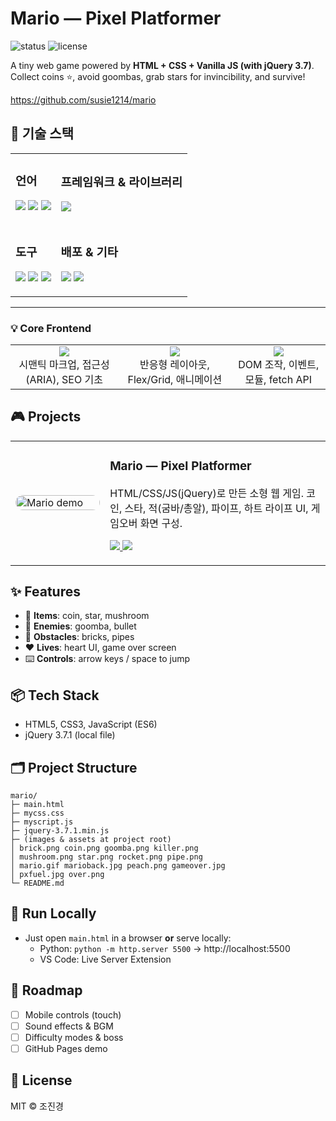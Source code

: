 # Mario — Pixel Platformer

![status](https://img.shields.io/badge/status-active-blue) ![license](https://img.shields.io/badge/license-MIT-lightgrey)
  
A tiny web game powered by **HTML + CSS + Vanilla JS (with jQuery 3.7)**.  
Collect coins ⭐, avoid goombas, grab stars for invincibility, and survive!

https://github.com/susie1214/mario
<!-- Tech Stack -->
<h2>🧰 기술 스택</h2>

<table>
  <tr>
    <td>
      <h3>언어</h3>
      <p>
        <img src="https://img.shields.io/badge/HTML5-E34F26?logo=html5&logoColor=white" />
        <img src="https://img.shields.io/badge/CSS3-1572B6?logo=css3&logoColor=white" />
        <img src="https://img.shields.io/badge/JavaScript-ES6-F7DF1E?logo=javascript&logoColor=222" />
      </p>
    </td>
    <td>
      <h3>프레임워크 & 라이브러리</h3>
      <p>
        <img src="https://img.shields.io/badge/jQuery-0769AD?logo=jquery&logoColor=white" />
      </p>
    </td>
  </tr>
  <tr>
    <td>
      <h3>도구</h3>
      <p>
        <img src="https://img.shields.io/badge/VS%20Code-007ACC?logo=visualstudiocode&logoColor=white" />
        <img src="https://img.shields.io/badge/Git-F05032?logo=git&logoColor=white" />
        <img src="https://img.shields.io/badge/GitHub-181717?logo=github&logoColor=white" />
      </p>
    </td>
    <td>
      <h3>배포 & 기타</h3>
      <p>
        <img src="https://img.shields.io/badge/GitHub%20Pages-222222?logo=githubpages&logoColor=white" />
        <img src="https://img.shields.io/badge/Static%20Web%20Apps-1E90FF?logo=azurestaticwebapps&logoColor=white" />
      </p>
    </td>
  </tr>
</table>

---
<!-- Core Frontend Block -->
<h3>💡 Core Frontend</h3>

<table>
  <tr>
    <td align="center">
      <img src="https://img.shields.io/badge/HTML5-E34F26?logo=html5&logoColor=white" /><br/>
      시맨틱 마크업, 접근성(ARIA), SEO 기초
    </td>
    <td align="center">
      <img src="https://img.shields.io/badge/CSS3-1572B6?logo=css3&logoColor=white" /><br/>
      반응형 레이아웃, Flex/Grid, 애니메이션
    </td>
    <td align="center">
      <img src="https://img.shields.io/badge/JavaScript-ES6-F7DF1E?logo=javascript&logoColor=222" /><br/>
      DOM 조작, 이벤트, 모듈, fetch API
    </td>
  </tr>
</table>

<h2>🎮 Projects</h2>

<table>
  <tr>
    <td width="30%">
      <!-- 게임 미리보기 GIF가 있으면 assets/mario.gif 로 링크 -->
      <img src="assets/mario.gif" alt="Mario demo" style="border-radius:12px; width:100%; max-width:260px;">
    </td>
    <td>
      <h3>Mario — Pixel Platformer</h3>
      <p>HTML/CSS/JS(jQuery)로 만든 소형 웹 게임. 코인, 스타, 적(굼바/총알), 파이프, 하트 라이프 UI, 게임오버 화면 구성.</p>
      <p>
        <a href="https://github.com/susie1214/mario">
          <img src="https://img.shields.io/badge/Repo-susie1214%2Fmario-181717?logo=github&logoColor=white" />
        </a>
        <a href="https://susie1214.github.io/mario/">
          <img src="https://img.shields.io/badge/Demo-GitHub%20Pages-2ea44f" />
        </a>
      </p>
    </td>
  </tr>
</table>

## ✨ Features
- 🍄 **Items**: coin, star, mushroom
- 👾 **Enemies**: goomba, bullet
- 🧱 **Obstacles**: bricks, pipes
- ❤️ **Lives**: heart UI, game over screen
- ⌨️ **Controls**: arrow keys / space to jump

## 📦 Tech Stack
- HTML5, CSS3, JavaScript (ES6)
- jQuery 3.7.1 (local file)

## 🗂️ Project Structure
```
mario/
├─ main.html
├─ mycss.css
├─ myscript.js
├─ jquery-3.7.1.min.js
├─ (images & assets at project root)
│ brick.png coin.png goomba.png killer.png
│ mushroom.png star.png rocket.png pipe.png
│ mario.gif marioback.jpg peach.png gameover.jpg
│ pxfuel.jpg over.png
└─ README.md
```


## 🚀 Run Locally
- Just open `main.html` in a browser **or** serve locally:
  - Python: `python -m http.server 5500` → http://localhost:5500
  - VS Code: Live Server Extension

## 🧭 Roadmap
- [ ] Mobile controls (touch)
- [ ] Sound effects & BGM
- [ ] Difficulty modes & boss
- [ ] GitHub Pages demo

## 📝 License
MIT © 조진경
